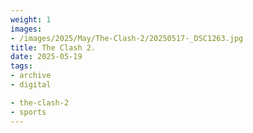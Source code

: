 ```yaml
---
weight: 1
images:
- /images/2025/May/The-Clash-2/20250517-_DSC1263.jpg
title: The Clash 2.
date: 2025-05-19
tags:
- archive
- digital

- the-clash-2
- sports
---
```


